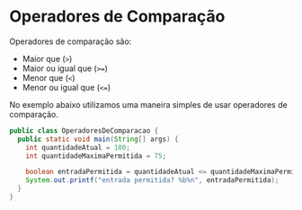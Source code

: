 # Operadores de Comparação

Operadores de comparação são:

- Maior que (`>`)
- Maior ou igual que (`>=`)
- Menor que (`<`)
- Menor ou igual que (`<=`)

No exemplo abaixo utilizamos uma maneira simples de usar operadores de comparação.

```java
public class OperadoresDeComparacao {
  public static void main(String[] args) {
    int quantidadeAtual = 100;
    int quantidadeMaximaPermitida = 75;

    boolean entradaPermitida = quantidadeAtual <= quantidadeMaximaPermitida;
    System.out.printf("entrada permitida? %b%n", entradaPermitida);
  }
}
```
